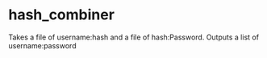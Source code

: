 # hash_combiner
Takes a file of username:hash and a file of hash:Password.  Outputs a list of username:password
